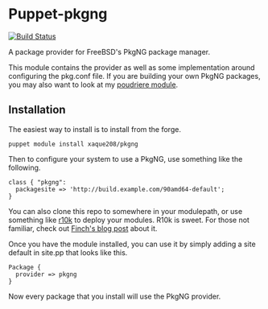 Puppet-pkgng
===

[![Build Status](https://travis-ci.org/xaque208/puppet-pkgng.png)](https://travis-ci.org/xaque208/puppet-pkgng)


A package provider for FreeBSD's PkgNG package manager.

This module contains the provider as well as some implementation around
configuring the pkg.conf file.  If you are building your own PkgNG packages,
you may also want to look at my [poudriere
module](https://github.com/xaque208/puppet-poudriere).

## Installation

The easiest way to install is to install from the forge.

    puppet module install xaque208/pkgng

Then to configure your system to use a PkgNG, use something like the following.

    class { "pkgng":
      packagesite => 'http://build.example.com/90amd64-default';
    }

You can also clone this repo to somewhere in your modulepath, or use something
like [r10k](https://github.com/adrienthebo/r10k) to deploy your modules.  R10k
is sweet.  For those not familiar, check out [Finch's blog
post](http://somethingsinistral.net/blog/rethinking-puppet-deployment/) about
it.

Once you have the module installed, you can use it by simply adding a site
default in site.pp that looks like this.

    Package {
      provider => pkgng
    }

Now every package that you install will use the PkgNG provider.


